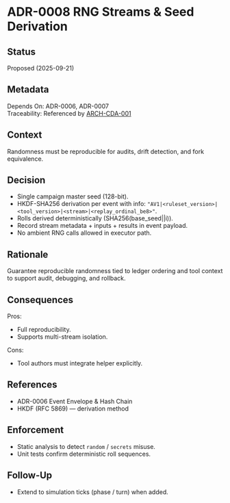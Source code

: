 # ADR-0008 RNG Streams & Seed Derivation

## Status
Proposed (2025-09-21)

## Metadata
Depends On: ADR-0006, ADR-0007  
Traceability: Referenced by [ARCH-CDA-001](../architecture/ARCH-CDA-001-campaign-data-architecture.md)

## Context
Randomness must be reproducible for audits, drift detection, and fork equivalence.

## Decision
- Single campaign master seed (128-bit).
- HKDF-SHA256 derivation per event with info: `"AV1|<ruleset_version>|<tool_version>|<stream>|<replay_ordinal_be8>"`.
- Rolls derived deterministically (SHA256(base_seed||i)).
- Record stream metadata + inputs + results in event payload.
- No ambient RNG calls allowed in executor path.

## Rationale
Guarantee reproducible randomness tied to ledger ordering and tool context to support audit, debugging, and rollback.

## Consequences
Pros:
- Full reproducibility.
- Supports multi-stream isolation.

Cons:
- Tool authors must integrate helper explicitly.

## References
- ADR-0006 Event Envelope & Hash Chain
- HKDF (RFC 5869) — derivation method

## Enforcement
- Static analysis to detect `random` / `secrets` misuse.
- Unit tests confirm deterministic roll sequences.

## Follow-Up
- Extend to simulation ticks (phase / turn) when added.
